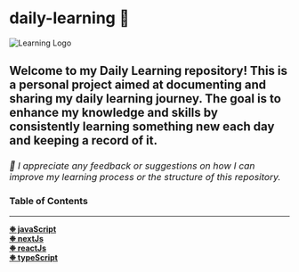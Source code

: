 # daily-learning 🌱
![Learning Logo](assets/learning-logo.png)
## Welcome to my Daily Learning repository! This is a personal project aimed at documenting and sharing my daily learning journey. The goal is to enhance my knowledge and skills by consistently learning something new each day and keeping a record of it.

<h3 style="font-style: oblique; font-weight: 400">💌 I appreciate any feedback or suggestions on how I can improve my learning process or the structure of this repository.</h3>

### Table of Contents
---
<!-- FOLDER LINKS -->
<a href="./javaScript/" style="font-weight: bold; margin-bottom:200px;">❉ javaScript</a></br>
<a href="./nextJs/" style="font-weight: bold; margin-bottom:200px;">❉ nextJs</a></br>
<a href="./reactJs/" style="font-weight: bold; margin-bottom:200px;">❉ reactJs</a></br>
<a href="./typeScript/" style="font-weight: bold; margin-bottom:200px;">❉ typeScript</a></br>